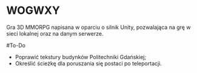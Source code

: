 # WOGWXY
Gra 3D MMORPG napisana w oparciu o silnik Unity, pozwalająca na grę w sieci lokalnej oraz na danym serwerze.

#To-Do
* Poprawić tekstury budynków Politechniki Gdańskiej;
* Określić ścieżkę dla poruszania się postaci po teleportacji.
